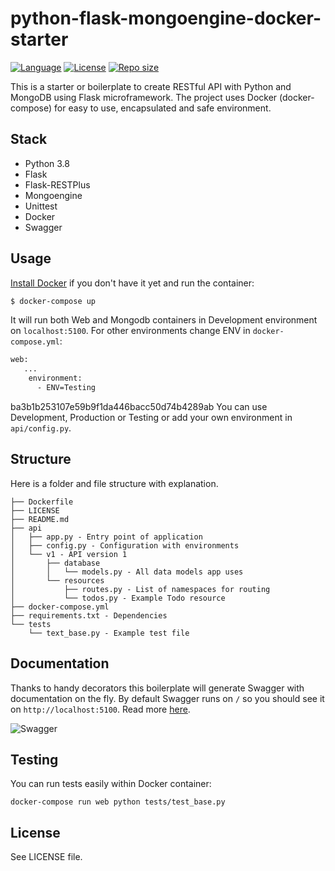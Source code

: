 # python-flask-mongoengine-docker-starter

[![Language](https://img.shields.io/badge/language-python3-brightgreen)](https://www.python.org/)
[![License](https://img.shields.io/github/license/michaljach/python-flask-mongoengine-docker-starter)](https://opensource.org/licenses/MIT)
[![Repo size](https://img.shields.io/github/repo-size/michaljach/python-flask-mongoengine-docker-starter)](https://github.com/michaljach/python-flask-mongoengine-docker-starter)

This is a starter or boilerplate to create RESTful API with Python and MongoDB using Flask microframework. The project uses Docker (docker-compose) for easy to use, encapsulated and safe environment.


## Stack

- Python 3.8
- Flask
- Flask-RESTPlus
- Mongoengine
- Unittest
- Docker
- Swagger

## Usage

[Install Docker](https://www.docker.com/products/docker-desktop) if you don't have it yet and run the container:

```sh
$ docker-compose up
```

It will run both Web and Mongodb containers in Development environment on `localhost:5100`.
For other environments change ENV in `docker-compose.yml`:

```sh
web:
   ...
    environment:
      - ENV=Testing
```
ba3b1b253107e59b9f1da446bacc50d74b4289ab
You can use Development, Production or Testing or add your own environment in `api/config.py`.

## Structure

Here is a folder and file structure with explanation.

```
├── Dockerfile
├── LICENSE
├── README.md
├── api
│   ├── app.py - Entry point of application
│   ├── config.py - Configuration with environments
│   └── v1 - API version 1
│       ├── database
│       │   └── models.py - All data models app uses
│       └── resources
│           ├── routes.py - List of namespaces for routing
│           └── todos.py - Example Todo resource
├── docker-compose.yml
├── requirements.txt - Dependencies
└── tests
    └── text_base.py - Example test file
```

## Documentation

Thanks to handy decorators this boilerplate will generate Swagger with documentation on the fly.
By default Swagger runs on `/` so you should see it on `http://localhost:5100`. Read more [here](https://flask-restplus.readthedocs.io/en/stable/swagger.html).

![Swagger](https://i.imgur.com/G7EbHK4.png)

## Testing

You can run tests easily within Docker container:

```
docker-compose run web python tests/test_base.py
```

## License

See LICENSE file.

